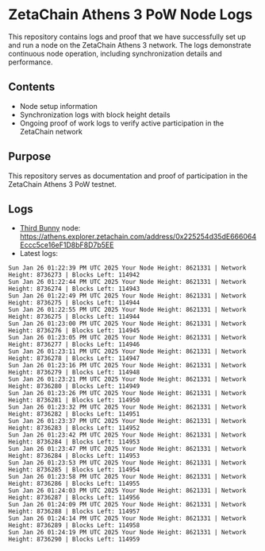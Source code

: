 # ZetaChain Athens 3 PoW Node Logs
This repository contains logs and proof that we have successfully set up and run a node on the ZetaChain Athens 3 network. The logs demonstrate continuous node operation, including synchronization details and performance.

## Contents
- Node setup information
- Synchronization logs with block height details
- Ongoing proof of work logs to verify active participation in the ZetaChain network

## Purpose
This repository serves as documentation and proof of participation in the ZetaChain Athens 3 PoW testnet.

## Logs

- [Third Bunny](https://thirdbunny.xyz/) node: https://athens.explorer.zetachain.com/address/0x225254d35dE666064Eccc5ce16eF1D8bF8D7b5EE
- Latest logs:
```
Sun Jan 26 01:22:39 PM UTC 2025 Your Node Height: 8621331 | Network Height: 8736273 | Blocks Left: 114942
Sun Jan 26 01:22:44 PM UTC 2025 Your Node Height: 8621331 | Network Height: 8736274 | Blocks Left: 114943
Sun Jan 26 01:22:49 PM UTC 2025 Your Node Height: 8621331 | Network Height: 8736275 | Blocks Left: 114944
Sun Jan 26 01:22:55 PM UTC 2025 Your Node Height: 8621331 | Network Height: 8736275 | Blocks Left: 114944
Sun Jan 26 01:23:00 PM UTC 2025 Your Node Height: 8621331 | Network Height: 8736276 | Blocks Left: 114945
Sun Jan 26 01:23:05 PM UTC 2025 Your Node Height: 8621331 | Network Height: 8736277 | Blocks Left: 114946
Sun Jan 26 01:23:11 PM UTC 2025 Your Node Height: 8621331 | Network Height: 8736278 | Blocks Left: 114947
Sun Jan 26 01:23:16 PM UTC 2025 Your Node Height: 8621331 | Network Height: 8736279 | Blocks Left: 114948
Sun Jan 26 01:23:21 PM UTC 2025 Your Node Height: 8621331 | Network Height: 8736280 | Blocks Left: 114949
Sun Jan 26 01:23:26 PM UTC 2025 Your Node Height: 8621331 | Network Height: 8736281 | Blocks Left: 114950
Sun Jan 26 01:23:32 PM UTC 2025 Your Node Height: 8621331 | Network Height: 8736282 | Blocks Left: 114951
Sun Jan 26 01:23:37 PM UTC 2025 Your Node Height: 8621331 | Network Height: 8736283 | Blocks Left: 114952
Sun Jan 26 01:23:42 PM UTC 2025 Your Node Height: 8621331 | Network Height: 8736284 | Blocks Left: 114953
Sun Jan 26 01:23:47 PM UTC 2025 Your Node Height: 8621331 | Network Height: 8736284 | Blocks Left: 114953
Sun Jan 26 01:23:53 PM UTC 2025 Your Node Height: 8621331 | Network Height: 8736285 | Blocks Left: 114954
Sun Jan 26 01:23:58 PM UTC 2025 Your Node Height: 8621331 | Network Height: 8736286 | Blocks Left: 114955
Sun Jan 26 01:24:03 PM UTC 2025 Your Node Height: 8621331 | Network Height: 8736287 | Blocks Left: 114956
Sun Jan 26 01:24:09 PM UTC 2025 Your Node Height: 8621331 | Network Height: 8736288 | Blocks Left: 114957
Sun Jan 26 01:24:14 PM UTC 2025 Your Node Height: 8621331 | Network Height: 8736289 | Blocks Left: 114958
Sun Jan 26 01:24:19 PM UTC 2025 Your Node Height: 8621331 | Network Height: 8736290 | Blocks Left: 114959
```
